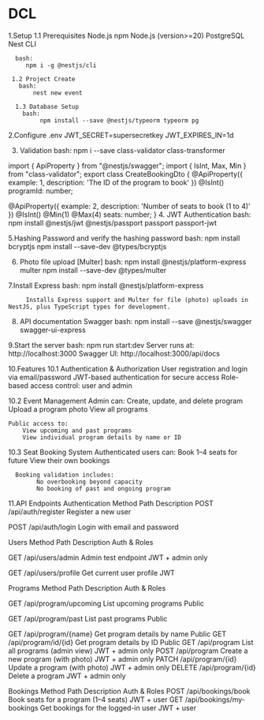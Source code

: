 # DCL
1.Setup
    1.1 Prerequisites
        Node.js
        npm
        Node.js (version>=20)
        PostgreSQL
        Nest CLI
  
      bash:
         npm i -g @nestjs/cli
    
     1.2 Project Create
       bash:
           nest new event

      1.3 Database Setup
        bash:
             npm install --save @nestjs/typeorm typeorm pg

2.Configure .env
     JWT_SECRET=supersecretkey
     JWT_EXPIRES_IN=1d
       
3. Validation
    bash:
       npm i --save class-validator class-transformer
       
import { ApiProperty } from "@nestjs/swagger";
import { IsInt, Max, Min } from "class-validator";
export class CreateBookingDto {
  @ApiProperty({ example: 1, description: 'The ID of the program to book' })
  @IsInt()
  programId: number;

  @ApiProperty({ example: 2, description: 'Number of seats to book (1 to 4)' })
  @IsInt()
  @Min(1)
  @Max(4)
  seats: number;
}
4. JWT Authentication
   bash:
       npm install @nestjs/jwt @nestjs/passport passport passport-jwt

5.Hashing Password and verify the hashing password
   bash:
        npm install bcryptjs
        npm install --save-dev @types/bcryptjs

6. Photo file upload [Multer]
     bash:
         npm install @nestjs/platform-express multer
         npm install --save-dev @types/multer
         
7.Install Express
       bash:
          npm install @nestjs/platform-express
         
         Installs Express support and Multer for file (photo) uploads in NestJS, plus TypeScript types for development.


8. API documentation Swagger
     bash:
          npm install --save @nestjs/swagger swagger-ui-express

9.Start the server
     bash:
         npm run start:dev
Server runs at: http://localhost:3000
Swagger UI: http://localhost:3000/api/docs

10.Features
 10.1 Authentication & Authorization
        User registration and login via email/password
        JWT-based authentication for secure access
        Role-based access control: user and admin

10.2 Event Management
     Admin can:
       Create, update, and delete program
       Upload a program photo
       View all programs

    Public access to:
        View upcoming and past programs
        View individual program details by name or ID

10.3 Seat Booking System
    Authenticated users can:
    Book 1–4 seats for future 
    View their own bookings
      
      Booking validation includes:
            No overbooking beyond capacity
            No booking of past and ongoing program



11.API Endpoints
Authentication
Method	Path	Description
POST     /api/auth/register	Register a new user

POST	/api/auth/login	Login with email and password

Users
Method	Path	Description	Auth & Roles

GET	/api/users/admin	Admin test endpoint	JWT + admin only

GET	/api/users/profile	Get current user profile	JWT




Programs
Method	Path	Description	Auth & Roles

GET	/api/program/upcoming	List upcoming programs	Public

GET	/api/program/past	List past programs	Public

GET	/api/program/{name}	Get program details by name	Public
GET	/api/program/id/{id}	Get program details by ID	Public
GET	/api/program	List all programs (admin view)	JWT + admin only
POST	/api/program	Create a new program (with photo)	JWT + admin only
PATCH	/api/program/{id}	Update a program (with photo)	JWT + admin only
DELETE	/api/program/{id}	Delete a program	JWT + admin only

Bookings
Method	Path	Description	Auth & Roles
POST	/api/bookings/book	Book seats for a program (1–4 seats)	JWT + user
GET	/api/bookings/my-bookings	Get bookings for the logged-in user	JWT + user










    
